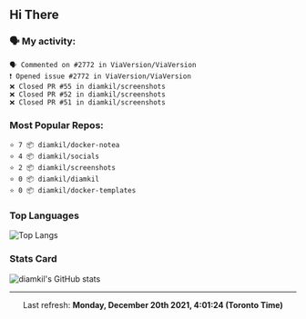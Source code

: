 ## Hi There

### 🗣 My activity:

```
🗣 Commented on #2772 in ViaVersion/ViaVersion
❗️ Opened issue #2772 in ViaVersion/ViaVersion
❌ Closed PR #55 in diamkil/screenshots
❌ Closed PR #52 in diamkil/screenshots
❌ Closed PR #51 in diamkil/screenshots
```

### Most Popular Repos:

```
⭐️ 7 📦 diamkil/docker-notea
⭐️ 4 📦 diamkil/socials
⭐️ 2 📦 diamkil/screenshots
⭐️ 0 📦 diamkil/diamkil
⭐️ 0 📦 diamkil/docker-templates
```

### Top Languages

![Top Langs](https://github-readme-stats.vercel.app/api/top-langs/?username=diamkil&layout=compact&langs_count=10)

### Stats Card

![diamkil's GitHub stats](https://github-readme-stats.vercel.app/api?username=diamkil&count_private=true&show_icons=true)

---

<p align="center">
  Last refresh: 
  <b>Monday, December 20th 2021, 4:01:24 (Toronto Time)</b>
</p>
